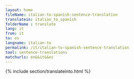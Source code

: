 ```yaml
---
layout: home
fileName: italian-to-spanish-sentence-translation
translatein: italian_to_spanish
folderName : translate
lang: it
from: it
to: es
langname: italian-to
permalink: /it/italian-to-spanish-sentence-translation
tool: sentence-translations
matchurls: en&&it&&es
---
```

{% include section/translateinto.html %}
